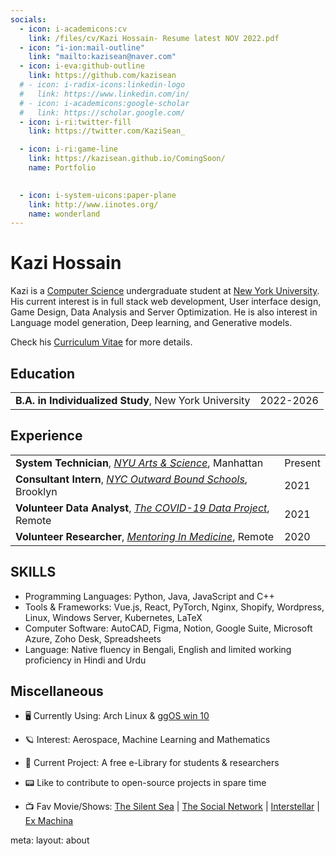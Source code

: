 ```yaml
---
socials:
  - icon: i-academicons:cv
    link: /files/cv/Kazi Hossain- Resume latest NOV 2022.pdf
  - icon: "i-ion:mail-outline"
    link: "mailto:kazisean@naver.com"
  - icon: i-eva:github-outline
    link: https://github.com/kazisean
  # - icon: i-radix-icons:linkedin-logo
  #   link: https://www.linkedin.com/in/
  # - icon: i-academicons:google-scholar
  #   link: https://scholar.google.com/
  - icon: i-ri:twitter-fill
    link: https://twitter.com/KaziSean_

  - icon: i-ri:game-line
    link: https://kazisean.github.io/ComingSoon/
    name: Portfolio

    
  - icon: i-system-uicons:paper-plane
    link: http://www.iinotes.org/
    name: wonderland
---
```


<div flex items-end justify-between>
  <div>
    <h1>Kazi Hossain <span text="base c-light"></span></h1>
    <Links :links="frontmatter.socials" />
  </div>
  <div 
    class="p-1 mb-1 border border-c rounded-md hidden md:block"
    shadow="[inset_0_0_10px_#000000] slate-200 dark:slate-800"
  >
    <flip-image class="!w-24" src="img/avatar.gif" alt="avatar" />
  </div>
</div>

Kazi is a [Computer Science](https://cs.nyu.edu/home/index.html) undergraduate student at [New York University](https://www.nyu.edu/). His current interest is in  full stack web development, User interface design,  Game Design, Data Analysis and Server Optimization. He is also interest in Language model generation, Deep learning, and Generative models.

Check his [Curriculum Vitae](/files/cv/Kazi%20Hossain-%20Resume%20latest%20NOV%202022.pdf) for more details.


## Education

|   |   |
|---|---|
| **B.A. in Individualized Study**, New York University | 2022-2026 |


<!-- 
## Core Courses

- **Computer Science: CSCI-UA.0002 - Introduction to Computer Programming**

   -->


## Experience

|   |   |
|---|---|
| **System Technician**, *[NYU Arts & Science](https://as.nyu.edu/)*, Manhattan | Present |
| **Consultant Intern**, *[NYC Outward Bound Schools](https://www.nycoutwardbound.org/)*, Brooklyn | 2021 |
| **Volunteer Data Analyst**, *[The COVID-19 Data Project](https://covid19dataproject.org/)*, Remote | 2021 |
| **Volunteer	 Researcher**, *[Mentoring In Medicine](https://medicalmentor.org/)*, Remote | 2020 |



## SKILLS

- Programming Languages: Python, Java, JavaScript and C++
- Tools & Frameworks: Vue.js, React, PyTorch, Nginx, Shopify, Wordpress, Linux, Windows Server, Kubernetes, LaTeX
- Computer Software: AutoCAD, Figma, Notion, Google Suite, Microsoft Azure, Zoho Desk, Spreadsheets 
- Language: Native fluency in Bengali, English and limited working proficiency in Hindi and Urdu


## Miscellaneous

- 🖥 Currently Using: Arch Linux & [ggOS win 10](https://github.com/getggos)


- 🪐 Interest: Aerospace, Machine Learning and Mathematics

- 🔭 Current Project: A free e-Library for students & researchers 

- 📟 Like to contribute to open-source projects in spare time

- 📺 Fav Movie/Shows: [The Silent Sea](https://youtu.be/Af_Hj0MDBBQ) | [The Social Network](https://youtu.be/lB95KLmpLR4) | [Interstellar](https://youtu.be/2LqzF5WauAw) | [Ex Machina](https://youtu.be/bggUmgeMCdc)


<route lang="yaml">
meta: 
  layout: about
</route>
